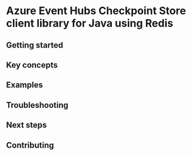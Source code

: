 # Azure Event Hubs Checkpoint Store client library for Java using Redis
## Getting started
## Key concepts
## Examples
## Troubleshooting
## Next steps
## Contributing
